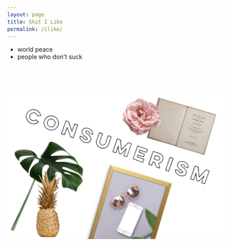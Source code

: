 ```yaml
---
layout: page
title: Shit I Like
permalink: /ilike/
---
```

- world peace
- people who don't suck 

<br>
<br>
<br>

![consumerism](/images/consumerism.png)